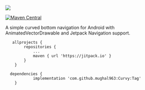 [![](https://jitpack.io/v/mughal963/Curvy.svg)](https://jitpack.io/#mughal963/Curvy)

[![Maven Central](https://img.shields.io/maven-central/v/com.github.mughal963:Curvy.svg?label=Maven%20Central)](https://search.maven.org/search?q=g:%22com.github.mughal963:Curvy)

A simple curved bottom navigation for Android with AnimatedVectorDrawable and Jetpack Navigation support.


<pre class="kode language-css code-toolbar"><code class=" kode language-css">	<span class="token selector">allprojects</span> <span class="token punctuation">{</span>
		<span class="token selector">repositories</span> <span class="token punctuation">{</span>
			<span class="token selector">...
			maven</span> <span class="token punctuation">{</span> url <span class="token string">'https://jitpack.io'</span> <span class="token punctuation">}</span>
		<span class="token punctuation">}</span>
	<span class="token punctuation">}</span></code></pre>


<pre class="kode code-toolbar  language-css"><code id="depCodeGradle" class=" kode  language-css">	<span class="token selector">dependencies</span> <span class="token punctuation">{</span>
	        implementation <span class="token string">'com.github.mughal963:Curvy:Tag'</span>
	<span class="token punctuation">}</span>
</code></pre>
